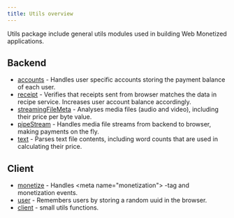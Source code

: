 ```yaml
---
title: Utils overview
---
```


Utils package include general utils modules used in building Web Monetized applications.

## Backend

- [accounts](/docs/accounts) - Handles user specific accounts storing the payment balance of each user.
- [receipt](/docs/receipt) - Verifies that receipts sent from browser matches the data in recipe service. Increases user account balance accordingly.
- [streamingFileMeta](/docs/streamingFileMeta) - Analyses media files (audio and video), including their price per byte value.
- [pipeStream](/docs/pipeStream) - Handles media file streams from backend to browser, making payments on the fly.
- [text](/docs/text) - Parses text file contents, including word counts that are used in calculating their price.


## Client

- [monetize](/docs/monetize) - Handles &lt;meta name="monetization"&gt; -tag and monetization events.
- [user](/docs/user) - Remembers users by storing a random uuid in the browser.
- [client](/docs/client) - small utils functions.
